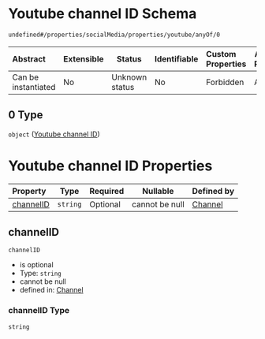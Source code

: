 # Youtube channel ID Schema

```txt
undefined#/properties/socialMedia/properties/youtube/anyOf/0
```




| Abstract            | Extensible | Status         | Identifiable | Custom Properties | Additional Properties | Access Restrictions | Defined In                                                                 |
| :------------------ | ---------- | -------------- | ------------ | :---------------- | --------------------- | ------------------- | -------------------------------------------------------------------------- |
| Can be instantiated | No         | Unknown status | No           | Forbidden         | Allowed               | none                | [channel.schema.json\*](../out/channel.schema.json "open original schema") |

## 0 Type

`object` ([Youtube channel ID](channel-properties-social-media-links-properties-youtube-properties-anyof-youtube-channel-id.md))

# Youtube channel ID Properties

| Property                | Type     | Required | Nullable       | Defined by                                                                                                                                                                                                          |
| :---------------------- | -------- | -------- | -------------- | :------------------------------------------------------------------------------------------------------------------------------------------------------------------------------------------------------------------ |
| [channelID](#channelid) | `string` | Optional | cannot be null | [Channel](channel-properties-social-media-links-properties-youtube-properties-anyof-youtube-channel-id-properties-channelid.md "undefined#/properties/socialMedia/properties/youtube/anyOf/0/properties/channelID") |

## channelID




`channelID`

-   is optional
-   Type: `string`
-   cannot be null
-   defined in: [Channel](channel-properties-social-media-links-properties-youtube-properties-anyof-youtube-channel-id-properties-channelid.md "undefined#/properties/socialMedia/properties/youtube/anyOf/0/properties/channelID")

### channelID Type

`string`
